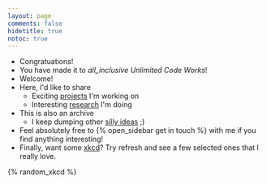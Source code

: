 ```yaml
---
layout: page
comments: false
hidetitle: true
notoc: true
---
```


- Congratuations!
- You have made it to <i class="material-icons inline all-inclusive">all_inclusive</i> _Unlimited Code Works_!
- Welcome!
- Here, I'd like to share
    * Exciting [projects](/projects) I'm working on
    * Interesting [research](/research) I'm doing
- This is also an archive
    * I keep dumping other [silly ideas](/blog) ;)
- Feel absolutely free to {% open_sidebar get in touch %} with me if you find anything interesting!
- Finally, want some [xkcd](https://xkcd.com/)? Try refresh and see a few selected ones that I really love.

{% random_xkcd %}
